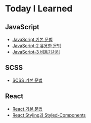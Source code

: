 [javascriptlink]: ./JavaScript/javascript.md
[javascriptlinktwo]: ./JavaScript/javascript2.md
[javascriptlinkthree]: ./JavaScript/javascript3.md
[scsslink]: scss.md
[reactlink]: ./React/React.md
[reactlinktwo]: ./React/React2.md

# Today I Learned

## JavaScript

- [JavaScript 기본 문법][javascriptlink]
- [JavaScript-2 유용한 문법][javascriptlinktwo]
- [JavaScript-3 비동기처리][javascriptlinkthree]

## SCSS
- [SCSS 기본 문법][scsslink]

## React

- [React 기본 문법][reactlink]
- [React Styling과 Styled-Components][reactlinktwo]